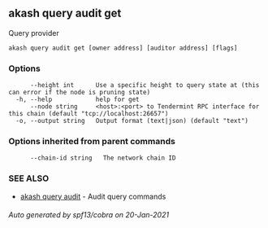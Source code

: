 ## akash query audit get

Query provider

```
akash query audit get [owner address] [auditor address] [flags]
```

### Options

```
      --height int      Use a specific height to query state at (this can error if the node is pruning state)
  -h, --help            help for get
      --node string     <host>:<port> to Tendermint RPC interface for this chain (default "tcp://localhost:26657")
  -o, --output string   Output format (text|json) (default "text")
```

### Options inherited from parent commands

```
      --chain-id string   The network chain ID
```

### SEE ALSO

* [akash query audit](akash_query_audit.md)	 - Audit query commands

###### Auto generated by spf13/cobra on 20-Jan-2021
